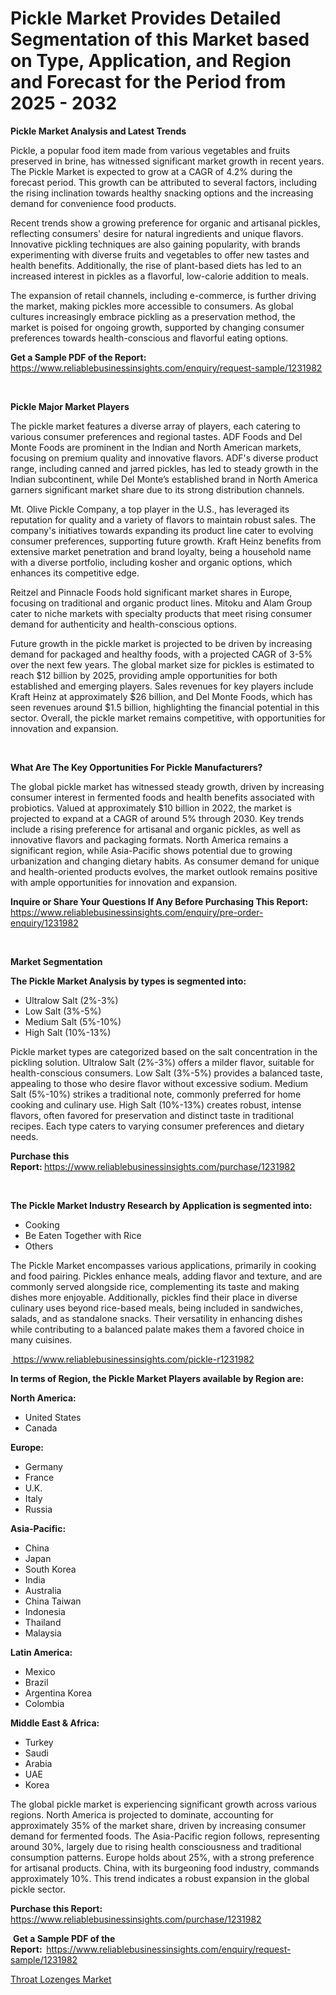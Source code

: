 <p><h1>Pickle Market Provides Detailed Segmentation of this Market based on Type, Application, and Region and Forecast for the Period from 2025 - 2032</h1></p><p><strong>Pickle Market Analysis and Latest Trends</strong></p>
<p><p>Pickle, a popular food item made from various vegetables and fruits preserved in brine, has witnessed significant market growth in recent years. The Pickle Market is expected to grow at a CAGR of 4.2% during the forecast period. This growth can be attributed to several factors, including the rising inclination towards healthy snacking options and the increasing demand for convenience food products. </p><p>Recent trends show a growing preference for organic and artisanal pickles, reflecting consumers' desire for natural ingredients and unique flavors. Innovative pickling techniques are also gaining popularity, with brands experimenting with diverse fruits and vegetables to offer new tastes and health benefits. Additionally, the rise of plant-based diets has led to an increased interest in pickles as a flavorful, low-calorie addition to meals. </p><p>The expansion of retail channels, including e-commerce, is further driving the market, making pickles more accessible to consumers. As global cultures increasingly embrace pickling as a preservation method, the market is poised for ongoing growth, supported by changing consumer preferences towards health-conscious and flavorful eating options.</p></p>
<p><strong>Get a Sample PDF of the Report:&nbsp;</strong> <a href="https://www.reliablebusinessinsights.com/enquiry/request-sample/1231982?utm_campaign=2142&utm_medium=2&utm_source=Github&utm_content=ia&utm_term=15022025&utm_id=pickle">https://www.reliablebusinessinsights.com/enquiry/request-sample/1231982</a></p>
<p>&nbsp;</p>
<p><strong>Pickle Major Market Players</strong></p>
<p><p>The pickle market features a diverse array of players, each catering to various consumer preferences and regional tastes. ADF Foods and Del Monte Foods are prominent in the Indian and North American markets, focusing on premium quality and innovative flavors. ADF's diverse product range, including canned and jarred pickles, has led to steady growth in the Indian subcontinent, while Del Monte’s established brand in North America garners significant market share due to its strong distribution channels.</p><p>Mt. Olive Pickle Company, a top player in the U.S., has leveraged its reputation for quality and a variety of flavors to maintain robust sales. The company's initiatives towards expanding its product line cater to evolving consumer preferences, supporting future growth. Kraft Heinz benefits from extensive market penetration and brand loyalty, being a household name with a diverse portfolio, including kosher and organic options, which enhances its competitive edge.</p><p>Reitzel and Pinnacle Foods hold significant market shares in Europe, focusing on traditional and organic product lines. Mitoku and Alam Group cater to niche markets with specialty products that meet rising consumer demand for authenticity and health-conscious options.</p><p>Future growth in the pickle market is projected to be driven by increasing demand for packaged and healthy foods, with a projected CAGR of 3-5% over the next few years. The global market size for pickles is estimated to reach $12 billion by 2025, providing ample opportunities for both established and emerging players. Sales revenues for key players include Kraft Heinz at approximately $26 billion, and Del Monte Foods, which has seen revenues around $1.5 billion, highlighting the financial potential in this sector. Overall, the pickle market remains competitive, with opportunities for innovation and expansion.</p></p>
<p>&nbsp;</p>
<p><strong>What Are The Key Opportunities For Pickle Manufacturers?</strong></p>
<p><p>The global pickle market has witnessed steady growth, driven by increasing consumer interest in fermented foods and health benefits associated with probiotics. Valued at approximately $10 billion in 2022, the market is projected to expand at a CAGR of around 5% through 2030. Key trends include a rising preference for artisanal and organic pickles, as well as innovative flavors and packaging formats. North America remains a significant region, while Asia-Pacific shows potential due to growing urbanization and changing dietary habits. As consumer demand for unique and health-oriented products evolves, the market outlook remains positive with ample opportunities for innovation and expansion.</p></p>
<p><strong>Inquire or Share Your Questions If Any Before Purchasing This Report:</strong> <a href="https://www.reliablebusinessinsights.com/enquiry/pre-order-enquiry/1231982?utm_campaign=2142&utm_medium=2&utm_source=Github&utm_content=ia&utm_term=15022025&utm_id=pickle">https://www.reliablebusinessinsights.com/enquiry/pre-order-enquiry/1231982</a></p>
<p>&nbsp;</p>
<p><strong>Market Segmentation</strong></p>
<p><strong>The Pickle Market Analysis by types is segmented into:</strong></p>
<p><ul><li>Ultralow Salt (2%-3%)</li><li>Low Salt (3%-5%)</li><li>Medium Salt (5%-10%)</li><li>High Salt (10%-13%)</li></ul></p>
<p><p>Pickle market types are categorized based on the salt concentration in the pickling solution. Ultralow Salt (2%-3%) offers a milder flavor, suitable for health-conscious consumers. Low Salt (3%-5%) provides a balanced taste, appealing to those who desire flavor without excessive sodium. Medium Salt (5%-10%) strikes a traditional note, commonly preferred for home cooking and culinary use. High Salt (10%-13%) creates robust, intense flavors, often favored for preservation and distinct taste in traditional recipes. Each type caters to varying consumer preferences and dietary needs.</p></p>
<p><strong>Purchase this Report:&nbsp;</strong><a href="https://www.reliablebusinessinsights.com/purchase/1231982?utm_campaign=2142&utm_medium=2&utm_source=Github&utm_content=ia&utm_term=15022025&utm_id=pickle">https://www.reliablebusinessinsights.com/purchase/1231982</a></p>
<p>&nbsp;</p>
<p><strong>The Pickle Market Industry Research by Application is segmented into:</strong></p>
<p><ul><li>Cooking</li><li>Be Eaten Together with Rice</li><li>Others</li></ul></p>
<p><p>The Pickle Market encompasses various applications, primarily in cooking and food pairing. Pickles enhance meals, adding flavor and texture, and are commonly served alongside rice, complementing its taste and making dishes more enjoyable. Additionally, pickles find their place in diverse culinary uses beyond rice-based meals, being included in sandwiches, salads, and as standalone snacks. Their versatility in enhancing dishes while contributing to a balanced palate makes them a favored choice in many cuisines.</p></p>
<p><a href="https://www.reliablebusinessinsights.com/pickle-r1231982?utm_campaign=2142&utm_medium=2&utm_source=Github&utm_content=ia&utm_term=15022025&utm_id=pickle">&nbsp;https://www.reliablebusinessinsights.com/pickle-r1231982</a></p>
<p><strong>In terms of Region, the Pickle Market Players available by Region are:</strong></p>
<p>
    <p> <strong> North America: </strong>
        <ul>
            <li>United States</li>
            <li>Canada</li>
        </ul>
        </p> 
    <p> <strong> Europe: </strong>
        <ul>
            <li>Germany</li>
            <li>France</li>
            <li>U.K.</li>
            <li>Italy</li>
            <li>Russia</li>
        </ul>
        </p> 
    <p> <strong> Asia-Pacific: </strong>
        <ul>
            <li>China</li>
            <li>Japan</li>
            <li>South Korea</li>
            <li>India</li>
            <li>Australia</li>
            <li>China Taiwan</li>
            <li>Indonesia</li>
            <li>Thailand</li>
            <li>Malaysia</li>
        </ul>
        </p> 
    <p> <strong> Latin America: </strong>
        <ul>
            <li>Mexico</li>
            <li>Brazil</li>
            <li>Argentina Korea</li>
            <li>Colombia</li>
        </ul>
        </p> 
    <p> <strong> Middle East & Africa: </strong>
        <ul>
            <li>Turkey</li>
            <li>Saudi</li>
            <li>Arabia</li>
            <li>UAE</li>
            <li>Korea</li>
        </ul>
    </p>
    </p>
<p><p>The global pickle market is experiencing significant growth across various regions. North America is projected to dominate, accounting for approximately 35% of the market share, driven by increasing consumer demand for fermented foods. The Asia-Pacific region follows, representing around 30%, largely due to rising health consciousness and traditional consumption patterns. Europe holds about 25%, with a strong preference for artisanal products. China, with its burgeoning food industry, commands approximately 10%. This trend indicates a robust expansion in the global pickle sector.</p></p>
<p><strong>Purchase this Report: </strong><a href="https://www.reliablebusinessinsights.com/purchase/1231982?utm_campaign=2142&utm_medium=2&utm_source=Github&utm_content=ia&utm_term=15022025&utm_id=pickle">https://www.reliablebusinessinsights.com/purchase/1231982</a></p>
<p>&nbsp;<strong>Get a Sample PDF of the Report:&nbsp;&nbsp;</strong><a href="https://www.reliablebusinessinsights.com/enquiry/request-sample/1231982?utm_campaign=2142&utm_medium=2&utm_source=Github&utm_content=ia&utm_term=15022025&utm_id=pickle">https://www.reliablebusinessinsights.com/enquiry/request-sample/1231982</a></p>
<p><strong></strong></p>
<p><p><a href="https://github.com/FosterFahey91/Market-Research-Report-List-1/blob/main/throat-lozenges-market.md?utm_campaign=2142&utm_medium=2&utm_source=Github&utm_content=ia&utm_term=15022025&utm_id=pickle">Throat Lozenges Market</a></p></p>